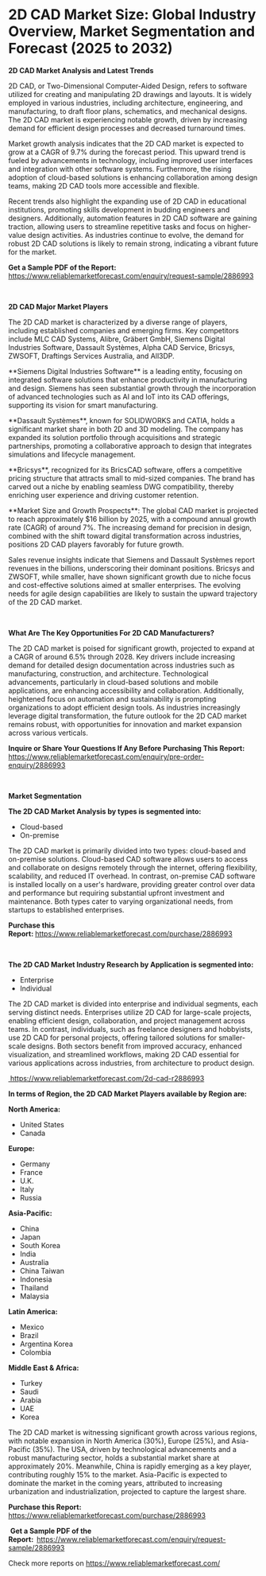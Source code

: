 <p><h1>2D CAD Market Size: Global Industry Overview, Market Segmentation and Forecast (2025 to 2032)</h1></p><p><strong>2D CAD Market Analysis and Latest Trends</strong></p>
<p><p>2D CAD, or Two-Dimensional Computer-Aided Design, refers to software utilized for creating and manipulating 2D drawings and layouts. It is widely employed in various industries, including architecture, engineering, and manufacturing, to draft floor plans, schematics, and mechanical designs. The 2D CAD market is experiencing notable growth, driven by increasing demand for efficient design processes and decreased turnaround times.</p><p>Market growth analysis indicates that the 2D CAD market is expected to grow at a CAGR of 9.7% during the forecast period. This upward trend is fueled by advancements in technology, including improved user interfaces and integration with other software systems. Furthermore, the rising adoption of cloud-based solutions is enhancing collaboration among design teams, making 2D CAD tools more accessible and flexible.</p><p>Recent trends also highlight the expanding use of 2D CAD in educational institutions, promoting skills development in budding engineers and designers. Additionally, automation features in 2D CAD software are gaining traction, allowing users to streamline repetitive tasks and focus on higher-value design activities. As industries continue to evolve, the demand for robust 2D CAD solutions is likely to remain strong, indicating a vibrant future for the market.</p></p>
<p><strong>Get a Sample PDF of the Report:&nbsp;</strong> <a href="https://www.reliablemarketforecast.com/enquiry/request-sample/2886993?utm_campaign=3458&utm_medium=2&utm_source=Github&utm_content=ia&utm_term=13032025&utm_id=2d-cad">https://www.reliablemarketforecast.com/enquiry/request-sample/2886993</a></p>
<p>&nbsp;</p>
<p><strong>2D CAD Major Market Players</strong></p>
<p><p>The 2D CAD market is characterized by a diverse range of players, including established companies and emerging firms. Key competitors include MLC CAD Systems, Alibre, Gräbert GmbH, Siemens Digital Industries Software, Dassault Systèmes, Alpha CAD Service, Bricsys, ZWSOFT, Draftings Services Australia, and All3DP.</p><p>**Siemens Digital Industries Software** is a leading entity, focusing on integrated software solutions that enhance productivity in manufacturing and design. Siemens has seen substantial growth through the incorporation of advanced technologies such as AI and IoT into its CAD offerings, supporting its vision for smart manufacturing.</p><p>**Dassault Systèmes**, known for SOLIDWORKS and CATIA, holds a significant market share in both 2D and 3D modeling. The company has expanded its solution portfolio through acquisitions and strategic partnerships, promoting a collaborative approach to design that integrates simulations and lifecycle management.</p><p>**Bricsys**, recognized for its BricsCAD software, offers a competitive pricing structure that attracts small to mid-sized companies. The brand has carved out a niche by enabling seamless DWG compatibility, thereby enriching user experience and driving customer retention.</p><p>**Market Size and Growth Prospects**: The global CAD market is projected to reach approximately $16 billion by 2025, with a compound annual growth rate (CAGR) of around 7%. The increasing demand for precision in design, combined with the shift toward digital transformation across industries, positions 2D CAD players favorably for future growth.</p><p>Sales revenue insights indicate that Siemens and Dassault Systèmes report revenues in the billions, underscoring their dominant positions. Bricsys and ZWSOFT, while smaller, have shown significant growth due to niche focus and cost-effective solutions aimed at smaller enterprises. The evolving needs for agile design capabilities are likely to sustain the upward trajectory of the 2D CAD market.</p></p>
<p>&nbsp;</p>
<p><strong>What Are The Key Opportunities For 2D CAD Manufacturers?</strong></p>
<p><p>The 2D CAD market is poised for significant growth, projected to expand at a CAGR of around 6.5% through 2028. Key drivers include increasing demand for detailed design documentation across industries such as manufacturing, construction, and architecture. Technological advancements, particularly in cloud-based solutions and mobile applications, are enhancing accessibility and collaboration. Additionally, heightened focus on automation and sustainability is prompting organizations to adopt efficient design tools. As industries increasingly leverage digital transformation, the future outlook for the 2D CAD market remains robust, with opportunities for innovation and market expansion across various verticals.</p></p>
<p><strong>Inquire or Share Your Questions If Any Before Purchasing This Report:</strong> <a href="https://www.reliablemarketforecast.com/enquiry/pre-order-enquiry/2886993?utm_campaign=3458&utm_medium=2&utm_source=Github&utm_content=ia&utm_term=13032025&utm_id=2d-cad">https://www.reliablemarketforecast.com/enquiry/pre-order-enquiry/2886993</a></p>
<p>&nbsp;</p>
<p><strong>Market Segmentation</strong></p>
<p><strong>The 2D CAD Market Analysis by types is segmented into:</strong></p>
<p><ul><li>Cloud-based</li><li>On-premise</li></ul></p>
<p><p>The 2D CAD market is primarily divided into two types: cloud-based and on-premise solutions. Cloud-based CAD software allows users to access and collaborate on designs remotely through the internet, offering flexibility, scalability, and reduced IT overhead. In contrast, on-premise CAD software is installed locally on a user's hardware, providing greater control over data and performance but requiring substantial upfront investment and maintenance. Both types cater to varying organizational needs, from startups to established enterprises.</p></p>
<p><strong>Purchase this Report:&nbsp;</strong><a href="https://www.reliablemarketforecast.com/purchase/2886993?utm_campaign=3458&utm_medium=2&utm_source=Github&utm_content=ia&utm_term=13032025&utm_id=2d-cad">https://www.reliablemarketforecast.com/purchase/2886993</a></p>
<p>&nbsp;</p>
<p><strong>The 2D CAD Market Industry Research by Application is segmented into:</strong></p>
<p><ul><li>Enterprise</li><li>Individual</li></ul></p>
<p><p>The 2D CAD market is divided into enterprise and individual segments, each serving distinct needs. Enterprises utilize 2D CAD for large-scale projects, enabling efficient design, collaboration, and project management across teams. In contrast, individuals, such as freelance designers and hobbyists, use 2D CAD for personal projects, offering tailored solutions for smaller-scale designs. Both sectors benefit from improved accuracy, enhanced visualization, and streamlined workflows, making 2D CAD essential for various applications across industries, from architecture to product design.</p></p>
<p><a href="https://www.reliablemarketforecast.com/2d-cad-r2886993?utm_campaign=3458&utm_medium=2&utm_source=Github&utm_content=ia&utm_term=13032025&utm_id=2d-cad">&nbsp;https://www.reliablemarketforecast.com/2d-cad-r2886993</a></p>
<p><strong>In terms of Region, the 2D CAD Market Players available by Region are:</strong></p>
<p>
    <p> <strong> North America: </strong>
        <ul>
            <li>United States</li>
            <li>Canada</li>
        </ul>
        </p> 
    <p> <strong> Europe: </strong>
        <ul>
            <li>Germany</li>
            <li>France</li>
            <li>U.K.</li>
            <li>Italy</li>
            <li>Russia</li>
        </ul>
        </p> 
    <p> <strong> Asia-Pacific: </strong>
        <ul>
            <li>China</li>
            <li>Japan</li>
            <li>South Korea</li>
            <li>India</li>
            <li>Australia</li>
            <li>China Taiwan</li>
            <li>Indonesia</li>
            <li>Thailand</li>
            <li>Malaysia</li>
        </ul>
        </p> 
    <p> <strong> Latin America: </strong>
        <ul>
            <li>Mexico</li>
            <li>Brazil</li>
            <li>Argentina Korea</li>
            <li>Colombia</li>
        </ul>
        </p> 
    <p> <strong> Middle East & Africa: </strong>
        <ul>
            <li>Turkey</li>
            <li>Saudi</li>
            <li>Arabia</li>
            <li>UAE</li>
            <li>Korea</li>
        </ul>
    </p>
    </p>
<p><p>The 2D CAD market is witnessing significant growth across various regions, with notable expansion in North America (30%), Europe (25%), and Asia-Pacific (35%). The USA, driven by technological advancements and a robust manufacturing sector, holds a substantial market share at approximately 20%. Meanwhile, China is rapidly emerging as a key player, contributing roughly 15% to the market. Asia-Pacific is expected to dominate the market in the coming years, attributed to increasing urbanization and industrialization, projected to capture the largest share.</p></p>
<p><strong>Purchase this Report: </strong><a href="https://www.reliablemarketforecast.com/purchase/2886993?utm_campaign=3458&utm_medium=2&utm_source=Github&utm_content=ia&utm_term=13032025&utm_id=2d-cad">https://www.reliablemarketforecast.com/purchase/2886993</a></p>
<p>&nbsp;<strong>Get a Sample PDF of the Report:&nbsp;&nbsp;</strong><a href="https://www.reliablemarketforecast.com/enquiry/request-sample/2886993?utm_campaign=3458&utm_medium=2&utm_source=Github&utm_content=ia&utm_term=13032025&utm_id=2d-cad">https://www.reliablemarketforecast.com/enquiry/request-sample/2886993</a></p>
<p><strong></strong></p>
<p>Check more reports on <a href="https://www.reliablemarketforecast.com/?utm_campaign=3458&utm_medium=2&utm_source=Github&utm_content=ia&utm_term=13032025&utm_id=2d-cad">https://www.reliablemarketforecast.com/</a></p>